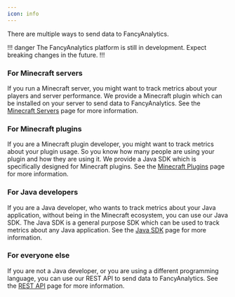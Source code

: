 ```yaml
---
icon: info
---
```


There are multiple ways to send data to FancyAnalytics.

!!! danger
The FancyAnalytics platform is still in development. Expect breaking changes in the future.
!!!

### For Minecraft servers

If you run a Minecraft server, you might want to track metrics about your players and server performance. 
We provide a Minecraft plugin which can be installed on your server to send data to FancyAnalytics.
See the [Minecraft Servers](minecraft-servers.md) page for more information.

### For Minecraft plugins

If you are a Minecraft plugin developer, you might want to track metrics about your plugin usage.
So you know how many people are using your plugin and how they are using it.
We provide a Java SDK which is specifically designed for Minecraft plugins.
See the [Minecraft Plugins](minecraft-plugins.md) page for more information.

### For Java developers

If you are a Java developer, who wants to track metrics about your Java application, without being in the Minecraft ecosystem, you can use our Java SDK.
The Java SDK is a general purpose SDK which can be used to track metrics about any Java application.
See the [Java SDK](java-sdk.md) page for more information.

### For everyone else

If you are not a Java developer, or you are using a different programming language, you can use our REST API to send data to FancyAnalytics.
See the [REST API](rest-api.md) page for more information.